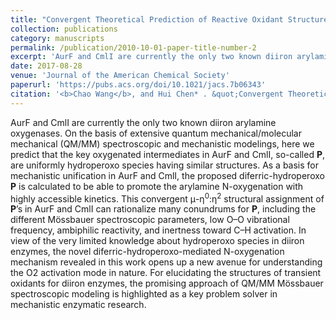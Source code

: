 ```yaml
---
title: "Convergent Theoretical Prediction of Reactive Oxidant Structures in Diiron Arylamine Oxygenases AurF and CmlI: Peroxo or Hydroperoxo?"
collection: publications
category: manuscripts
permalink: /publication/2010-10-01-paper-title-number-2
excerpt: 'AurF and CmlI are currently the only two known diiron arylamine oxygenases. On the basis of extensive quantum mechanical/molecular mechanical (QM/MM) spectroscopic and mechanistic modelings, here we predict that the key oxygenated intermediates in AurF and CmlI, so-called <b>P</b>, are uniformly hydroperoxo species having similar structures. As a basis for mechanistic unification in AurF and CmlI, the proposed diferric-hydroperoxo <b>P</b> is calculated to be able to promote the arylamine N-oxygenation with highly accessible kinetics. This convergent μ-η<sup>0</sup>:η<sup>2</sup> structural assignment of <b>P</b>’s in AurF and CmlI can rationalize many conundrums for <b>P</b>, including the different Mössbauer spectroscopic parameters, low O–O vibrational frequency, ambiphilic reactivity, and inertness toward C–H activation. In view of the very limited knowledge about hydroperoxo species in diiron enzymes, the novel diferric-hydroperoxo-mediated N-oxygenation mechanism revealed in this work opens up a new avenue for understanding the O2 activation mode in nature. For elucidating the structures of transient oxidants for diiron enzymes, the promising approach of QM/MM Mössbauer spectroscopic modeling is highlighted as a key problem solver in mechanistic enzymatic research.'
date: 2017-08-28
venue: 'Journal of the American Chemical Society'
paperurl: 'https://pubs.acs.org/doi/10.1021/jacs.7b06343'
citation: '<b>Chao Wang</b>, and Hui Chen* . &quot;Convergent Theoretical Prediction of Reactive Oxidant Structures in Diiron Arylamine Oxygenases AurF and CmlI: Peroxo or Hydroperoxo?&quot; <i>J. Am. Chem. Soc.</i> <b>2017</b>, 139(37), 13038-13046'.'
---
```

AurF and CmlI are currently the only two known diiron arylamine oxygenases. On the basis of extensive quantum mechanical/molecular mechanical (QM/MM) spectroscopic and mechanistic modelings, here we predict that the key oxygenated intermediates in AurF and CmlI, so-called <b>P</b>, are uniformly hydroperoxo species having similar structures. As a basis for mechanistic unification in AurF and CmlI, the proposed diferric-hydroperoxo <b>P</b> is calculated to be able to promote the arylamine N-oxygenation with highly accessible kinetics. This convergent μ-η<sup>0</sup>:η<sup>2</sup> structural assignment of <b>P</b>’s in AurF and CmlI can rationalize many conundrums for <b>P</b>, including the different Mössbauer spectroscopic parameters, low O–O vibrational frequency, ambiphilic reactivity, and inertness toward C–H activation. In view of the very limited knowledge about hydroperoxo species in diiron enzymes, the novel diferric-hydroperoxo-mediated N-oxygenation mechanism revealed in this work opens up a new avenue for understanding the O2 activation mode in nature. For elucidating the structures of transient oxidants for diiron enzymes, the promising approach of QM/MM Mössbauer spectroscopic modeling is highlighted as a key problem solver in mechanistic enzymatic research.
